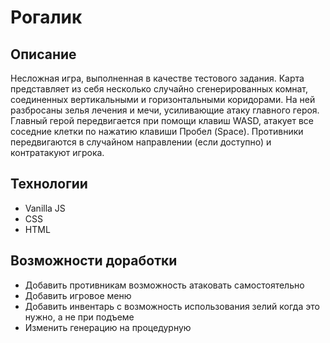 # Рогалик
## Описание
Несложная игра, выполненная в качестве тестового задания.
Карта представляет из себя несколько случайно сгенерированных комнат, соединенных вертикальными и горизонтальными коридорами. На ней разбросаны зелья лечения и мечи, усиливающие атаку главного героя.
Главный герой передвигается при помощи клавиш WASD, атакует все соседние клетки по нажатию клавиши Пробел (Space).
Противники передвигаются в случайном направлении (если доступно) и контратакуют игрока.

[GitHub Pages]: https://vladislavkuc.github.io/rogue-test-task/
## Технологии
- Vanilla JS
- CSS
- HTML
## Возможности доработки
- Добавить противникам возможность атаковать самостоятельно
- Добавить игровое меню
- Добавить инвентарь с возможность использования зелий когда это нужно, а не при подъеме
- Изменить генерацию на процедурную